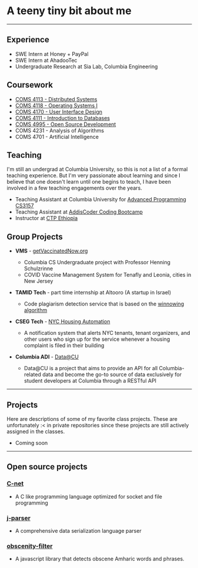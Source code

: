 # A teeny tiny bit about me

---
## Experience
- SWE Intern at Honey + PayPal 
- SWE Intern at AhadooTec
- Undergraduate Research at Sia Lab, Columbia Engineering

## Coursework

- [COMS 4113 - Distributed Systems](https://columbia.github.io/ds1-class/)
- [COMS 4118 - Operating Systems I](http://www.cs.columbia.edu/~jae/4118/?asof=20200908)
- [COMS 4170 - User Interface Design](http://coms4170.cs.columbia.edu/2020-spring/)
- [COMS 4111 - Introduction to Databases](http://www.cs.columbia.edu/~biliris/4111/20f/)
- [COMS 4995 - Open Source Development](http://www.cs.columbia.edu/~paine/4995/)
- COMS 4231 - Analysis of Algorithms
- COMS 4701 - Artificial Intelligence

## Teaching 
I'm still an undergrad at Columbia University, so this is not a list of a formal teaching experience. But I'm very passionate about learning and since I believe that one doesn't learn until one begins to teach, I have been involved in a few teaching engagements over the years.

- Teaching Assistant at Columbia University for [Advanced Programming CS3157](http://www.cs.columbia.edu/~jae/3157/?asof=20200908) 
- Teaching Assistant at [AddisCoder Coding Bootcamp](https://addiscoder.com)
- Instructor at [CTP Ethiopia](https://ctpethiopia.com)


## Group Projects 
- __VMS__ - [getVaccinatedNow.org](https://getvaccinatednow.org) 
   - Columbia CS Undergraduate project with Professor Henning Schulzrinne
   - COVID Vaccine Management System for Tenafly and Leonia, cities in New Jersey

- __TAMID Tech__ - part time internship at Altooro (A startup in Israel) 
   - Code plagiarism detection service that is based on the [winnowing algorithm](http://theory.stanford.edu/~aiken/publications/papers/sigmod03.pdf)
    
- __CSEG Tech__ - [NYC Housing Automation](https://github.com/cseg-tech/nyc-housingautomation)
   - A notification system that alerts NYC tenants, tenant organizers, and other users who sign up for the service whenever a housing complaint is filed in their building
    
- __Columbia ADI__ - [Data@CU](https://github.com/ADI-Labs/data-api)
  - Data@CU is a project that aims to provide an API for all Columbia-related data and become the go-to source of data exclusively for student developers at Columbia through a RESTful API
    

 
---

## Projects
Here are descriptions of some of my favorite class projects. These are unfortunately :< in private repositories since these projects are still actively assigned in the classes.
 - Coming soon


---

## Open source projects
### [C-net](https://github.com/Bruk3/C-net)
- A C like programming language optimized for socket and file programming

### [j-parser](https://github.com/Bruk3/j-parser)
- A comprehensive data serialization language parser

### [obscenity-filter](https://github.com/Bruk3/obscenity-filter)
- A javascript library that detects obscene Amharic words and phrases.


